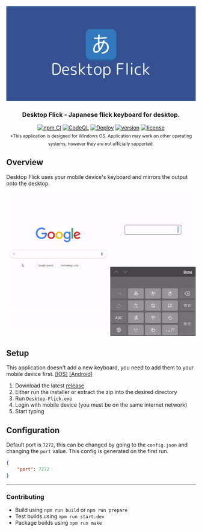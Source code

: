 <div align="center">
    <a href="https://github.com/Katsute/Desktop-Flick">
        <img src="https://raw.githubusercontent.com/Katsute/Desktop-Flick/main/banner.png" alt="Desktop Flick">
    </a>
    <h3>Desktop Flick - Japanese flick keyboard for desktop.</h3>
    <a href="https://github.com/Katsute/Desktop-Flick/actions/workflows/npm_ci.yml"><img src="https://github.com/Katsute/Desktop-Flick/workflows/npm%20CI/badge.svg" title="npm CI"></a>
    <a href="https://github.com/Katsute/Desktop-Flick/actions/workflows/codeql.yml"><img src="https://github.com/Katsute/Desktop-Flick/workflows/CodeQL/badge.svg" title="CodeQL"></a>
    <a href="https://github.com/Katsute/Desktop-Flick/actions/workflows/deploy.yml"><img src="https://github.com/Katsute/Desktop-Flick/workflows/Deploy/badge.svg" title="Deploy"></a>
    <a href="https://github.com/Katsute/Desktop-Flick/releases"><img title="version" src="https://img.shields.io/github/v/release/Katsute/Desktop-Flick"></a>
    <a href="https://github.com/Katsute/Desktop-Flick/blob/main/LICENSE"><img title="license" src="https://img.shields.io/github/license/Katsute/Desktop-Flick"></a>
    <br />
    <sub>*This application is designed for Windows OS. Application may work on other operating systems, however they are not officially supported.</sub>
</div>

## Overview

Desktop Flick uses your mobile device's keyboard and mirrors the output onto the desktop.

<div align="center">
    <a href="https://github.com/Katsute/Desktop-Flick">
        <img src="https://raw.githubusercontent.com/Katsute/Desktop-Flick/main/sample.gif" alt="sample" width="750">
    </a>
</div>

## Setup

This application doesn't add a new keyboard, you need to add them to your mobile device first. [[IOS]](https://support.apple.com/guide/iphone/add-or-change-keyboards-iph73b71eb/ios) [[Android]](https://www.samsung.com/au/support/mobile-devices/customise-keyboard-layout/)

1. Download the latest [release](https://github.com/Katsute/Desktop-Flick/releases)
2. Either run the installer or extract the zip into the desired directory
3. Run `Desktop-Flick.exe`
4. Login with mobile device (you must be on the same internet network)
5. Start typing

## Configuration

Default port is `7272`, this can be changed by going to the `config.json` and changing the `port` value. This config is generated on the first run.

```json
{
    "port": 7272
}
```

<hr>

### Contributing

- Build using `npm run build` or `npm run prepare`
- Test builds using `npm run start:dev`
- Package builds using `npm run make`
